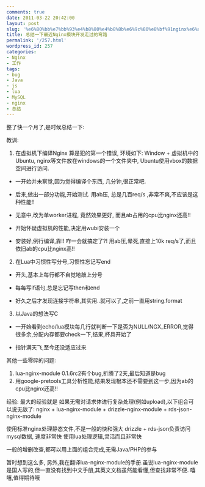 ```yaml
---
comments: true
date: 2011-03-22 20:42:00
layout: post
slug: '%e6%80%bb%e7%bb%93%e4%b8%80%e4%b8%8b%e6%9c%80%e8%bf%91nginx%e6%a8%a1%e5%9d%97%e5%bc%80%e5%8f%91%e8%b5%b0%e8%bf%87%e7%9a%84%e5%bc%af%e8%b7%af'
title: 总结一下最近Nginx模块开发走过的弯路
permalink: '/257.html'
wordpress_id: 257
categories:
- Nginx
- 工作
tags:
- bug
- Java
- js
- lua
- MySQL
- nginx
- 总结
---
```


整了快一个月了,是时候总结一下:

教训:
1. 在虚拟机下编译Nginx
算是犯的第一个错误, 环境如下: Window + 虚拟机中的Ubuntu, nginx等文件放在windows的一个文件夹中, Ubuntu使用vbox的数据空间进行访问. 
	
* 一开始并未察觉,因为觉得编译个东西, 几分钟,很正常吧.
	
* 后来,做出一部分功能,开始测试. 用ab压, 总是几百req/s ,非常不爽,不应该是这种性能!!

* 无意中,改为单worker进程, 竟然效果更好, 而且ab占用的cpu比nginx还高!!

* 开始怀疑虚拟机的性能,决定用wubi安装一个

* 安装好,例行编译,靠!! 咋一会就搞定了?! 用ab压,晕死,直接上10k req/s了,而且依旧ab的cpu比nginx高!!

2. 在Lua中习惯性写分号,习惯性忘记写end
	
* 开头,基本上每行都不自觉地敲上分号

* 每每写if语句,总是忘记写then和end

* 好久之后才发现连接字符串,其实用..就可以了,之前一直用string.format

3. 以Java的想法写C
 	
* 一开始看到echo/lua模块每几行就判断一下是否为NULL/NGX_ERROR,觉得很多余,分配内存都要check一下,结果,杯具开始了

* 指针满天飞,至今还没适应过来

其他一些零碎的问题:
1. lua-nginx-module 0.1.6rc2有个bug,折腾了2天,最后知道是bug
2. 用google-pretools工具分析性能,结果发现根本还不需要到这一步,因为ab的cpu比nginx还高!!

经验:
最大的经验就是 如果无需对请求体进行复杂处理(例如upload),以下组合可以说无敌了:
nginx + lua-nginx-module + drizzle-nginx-module + rds-json-nginx-module

使用标准nginx处理静态文件,不是一般的快和强大
drizzle + rds-json负责访问mysql数据, 速度非常快
使用lua处理逻辑,灵活而且非常快

一般的增删改查,都可以用上面的组合完成,无需Java/PHP的参与

暂时想到这么多, 另外,我在翻译lua-nginx-module的手册.虽说lua-nginx-module是国人写的,但一直没有找到中文手册,其英文文档虽然能看懂,但查找非常不便. 嘻嘻,值得期待哦
